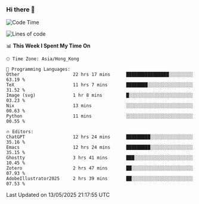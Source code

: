 ### Hi there 👋

<!--
**nicehiro/nicehiro** is a ✨ _special_ ✨ repository because its `README.md` (this file) appears on your GitHub profile.

Here are some ideas to get you started:

- 🔭 I’m currently working on ...
- 🌱 I’m currently learning ...
- 👯 I’m looking to collaborate on ...
- 🤔 I’m looking for help with ...
- 💬 Ask me about ...
- 📫 How to reach me: ...
- 😄 Pronouns: ...
- ⚡ Fun fact: ...
-->

<!--START_SECTION:waka-->
![Code Time](http://img.shields.io/badge/Code%20Time-662%20hrs%2045%20mins-blue)

![Lines of code](https://img.shields.io/badge/From%20Hello%20World%20I%27ve%20Written-1.7%20million%20lines%20of%20code-blue)

📊 **This Week I Spent My Time On** 

```text
🕑︎ Time Zone: Asia/Hong_Kong

💬 Programming Languages: 
Other                    22 hrs 17 mins      ████████████████░░░░░░░░░   63.19 % 
TeX                      11 hrs 7 mins       ████████░░░░░░░░░░░░░░░░░   31.52 % 
Image (svg)              1 hr 8 mins         █░░░░░░░░░░░░░░░░░░░░░░░░   03.23 % 
Nix                      13 mins             ░░░░░░░░░░░░░░░░░░░░░░░░░   00.63 % 
Python                   11 mins             ░░░░░░░░░░░░░░░░░░░░░░░░░   00.55 % 

🔥 Editors: 
ChatGPT                  12 hrs 24 mins      █████████░░░░░░░░░░░░░░░░   35.16 % 
Emacs                    12 hrs 24 mins      █████████░░░░░░░░░░░░░░░░   35.15 % 
Ghostty                  3 hrs 41 mins       ███░░░░░░░░░░░░░░░░░░░░░░   10.45 % 
Zotero                   2 hrs 47 mins       ██░░░░░░░░░░░░░░░░░░░░░░░   07.93 % 
AdobeIllustrator2025     2 hrs 39 mins       ██░░░░░░░░░░░░░░░░░░░░░░░   07.53 % 
```


 Last Updated on 13/05/2025 21:17:55 UTC
<!--END_SECTION:waka-->
